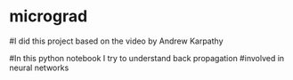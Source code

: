 # micrograd
#I did this project based on the video by Andrew Karpathy

#In this python notebook I try to understand back propagation
#involved in neural networks 
